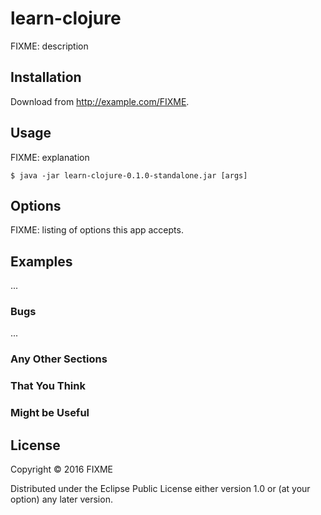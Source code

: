 # learn-clojure

FIXME: description

## Installation

Download from http://example.com/FIXME.

## Usage

FIXME: explanation

    $ java -jar learn-clojure-0.1.0-standalone.jar [args]

## Options

FIXME: listing of options this app accepts.

## Examples

...

### Bugs

...

### Any Other Sections
### That You Think
### Might be Useful

## License

Copyright © 2016 FIXME

Distributed under the Eclipse Public License either version 1.0 or (at
your option) any later version.
